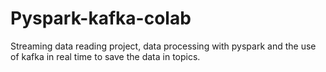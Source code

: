 # Pyspark-kafka-colab

Streaming data reading project, data processing with pyspark and the use of kafka in real time to save the data in topics.
